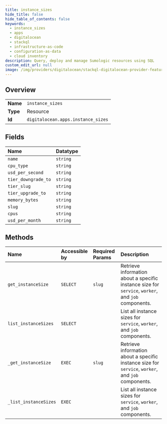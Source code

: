 ```yaml
---
title: instance_sizes
hide_title: false
hide_table_of_contents: false
keywords:
  - instance_sizes
  - apps
  - digitalocean    
  - stackql
  - infrastructure-as-code
  - configuration-as-data
  - cloud inventory
description: Query, deploy and manage Sumologic resources using SQL
custom_edit_url: null
image: /img/providers/digitalocean/stackql-digitalocean-provider-featured-image.png
---
```

  
    

## Overview
<table><tbody>
<tr><td><b>Name</b></td><td><code>instance_sizes</code></td></tr>
<tr><td><b>Type</b></td><td>Resource</td></tr>
<tr><td><b>Id</b></td><td><code>digitalocean.apps.instance_sizes</code></td></tr>
</tbody></table>

## Fields
| Name | Datatype |
|:-----|:---------|
| `name` | `string` |
| `cpu_type` | `string` |
| `usd_per_second` | `string` |
| `tier_downgrade_to` | `string` |
| `tier_slug` | `string` |
| `tier_upgrade_to` | `string` |
| `memory_bytes` | `string` |
| `slug` | `string` |
| `cpus` | `string` |
| `usd_per_month` | `string` |
## Methods
| Name | Accessible by | Required Params | Description |
|:-----|:--------------|:----------------|:------------|
| `get_instanceSize` | `SELECT` | `slug` | Retrieve information about a specific instance size for `service`, `worker`, and `job` components. |
| `list_instanceSizes` | `SELECT` |  | List all instance sizes for `service`, `worker`, and `job` components. |
| `_get_instanceSize` | `EXEC` | `slug` | Retrieve information about a specific instance size for `service`, `worker`, and `job` components. |
| `_list_instanceSizes` | `EXEC` |  | List all instance sizes for `service`, `worker`, and `job` components. |
